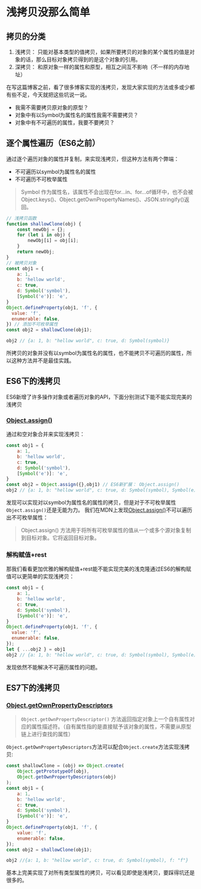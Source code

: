 # 浅拷贝没那么简单

## 拷贝的分类

1. 浅拷贝： 只能对基本类型的值拷贝，如果所要拷贝的对象的某个属性的值是对象的话，那么目标对象拷贝得到的是这个对象的引用。
2. 深拷贝： 和原对象一样的属性和原型，相互之间互不影响（不一样的内存地址）

在写这篇博客之前，看了很多博客实现的浅拷贝，发现大家实现的方法或多或少都有些不足，今天就把这些坑说一说。

- 我需不需要拷贝原对象的原型？
- 对象中有以Symbol为属性名的属性我需不需要拷贝？
- 对象中有不可遍历的属性，我要不要拷贝？

## 逐个属性遍历（ES6之前）
通过逐个遍历对象的属性并复制，来实现浅拷贝，但这种方法有两个弊端：

- 不可遍历以symbol为属性名的属性
- 不可遍历不可枚举属性

>Symbol 作为属性名，该属性不会出现在for...in、for...of循环中，也不会被Object.keys()、Object.getOwnPropertyNames()、JSON.stringify()返回。

```js
// 浅拷贝函数
function shallowClone(obj) {
    const newObj = {};
    for (let i in obj) {
        newObj[i] = obj[i];
    }
    return newObj;
}
// 被拷贝对象
const obj1 = {
    a: 1,
    b: 'hellow world',
    c: true,
    d: Symbol('symbol'),
    [Symbol('e')]: 'e',
}
Object.defineProperty(obj1, 'f', {
  value: 'f',
  enumerable: false,
}) // 添加不可枚举属性
const obj2 = shallowClone(obj1);

obj2 // {a: 1, b: "hellow world", c: true, d: Symbol(symbol)}
```

所拷贝的对象并没有以symbol为属性名的属性，也不能拷贝不可遍历的属性，所以这种方法并不是最佳实践。

## ES6下的浅拷贝

ES6新增了许多操作对象或者遍历对象的API，下面分别测试下能不能实现完美的浅拷贝

### [Object.assign()](https://developer.mozilla.org/zh-CN/docs/Web/JavaScript/Reference/Global_Objects/Object/assign)

通过和空对象合并来实现浅拷贝：

```js
const obj1 = {
    a: 1,
    b: 'hellow world',
    c: true,
    d: Symbol('symbol'),
    [Symbol('e')]: 'e',
}
const obj2 = Object.assign({},obj1) // ES6新扩展： Object.assign() 
obj2 // {a: 1, b: "hellow world", c: true, d: Symbol(symbol), Symbol(e): "e"}
```

发现可以实现对以symbol为属性名的属性的拷贝，但是对于不可枚举属性`Object.assign()`还是无能为力。 我们在MDN上发现[Object.assign()](https://developer.mozilla.org/zh-CN/docs/Web/JavaScript/Reference/Global_Objects/Object/assign)不可以遍历出不可枚举属性：

>Object.assign() 方法用于将所有可枚举属性的值从一个或多个源对象复制到目标对象。它将返回目标对象。

### 解构赋值+rest

那我们看看更加优雅的解构赋值+rest能不能实现完美的浅克隆通过ES6的解构赋值可以更简单的实现浅拷贝：

```js
const obj1 = {
    a: 1,
    b: 'hellow world',
    c: true,
    d: Symbol('symbol'),
    [Symbol('e')]: 'e',
}
Object.defineProperty(obj1, 'f', {
  value: 'f',
  enumerable: false,
});
let { ...obj2 } = obj1
obj2 // {a: 1, b: "hellow world", c: true, d: Symbol(symbol), Symbol(e): "e"}
```

发现依然不能解决不可遍历属性的问题。

## ES7下的浅拷贝

### [Object.getOwnPropertyDescriptors](https://developer.mozilla.org/zh-CN/docs/Web/JavaScript/Reference/Global_Objects/Object/getOwnPropertyDescriptor)

>`Object.getOwnPropertyDescriptor()` 方法返回指定对象上一个自有属性对应的属性描述符。（自有属性指的是直接赋予该对象的属性，不需要从原型链上进行查找的属性）

`Object.getOwnPropertyDescriptors`方法可以配合`Object.create`方法实现浅拷贝:

```js
const shallowClone = (obj) => Object.create(
    Object.getPrototypeOf(obj),
    Object.getOwnPropertyDescriptors(obj)
);
const obj1 = {
    a: 1,
    b: 'hellow world',
    c: true,
    d: Symbol('symbol'),
    [Symbol('e')]: 'e',
}
Object.defineProperty(obj1, 'f', {
    value: 'f',
    enumerable: false,
});
const obj2 = shallowClone(obj1);

obj2 //{a: 1, b: "hellow world", c: true, d: Symbol(symbol), f: "f"}
```

基本上完美实现了对所有类型属性的拷贝，可以看见即使是浅拷贝，要踩得坑还是很多的。